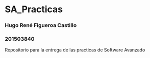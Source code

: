 # SA_Practicas

### Hugo René Figueroa Castillo
### 201503840

Repositorio para la entrega de las practicas de Software Avanzado
